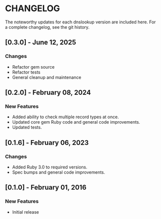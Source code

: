 # CHANGELOG

The noteworthy updates for each dnslookup version are included here. For a complete changelog, see the git history.

## [0.3.0] - June 12, 2025

### Changes

- Refactor gem source
- Refactor tests
- General cleanup and maintenance

## [0.2.0] - February 08, 2024

### New Features

- Added ability to check multiple record types at once.
- Updated core gem Ruby code and general code improvements.
- Updated tests.

## [0.1.6] - February 06, 2023

### Changes

- Added Ruby 3.0 to required versions.
- Spec bumps and general code improvements.

## [0.1.0] - February 01, 2016

### New Features

- Initial release
